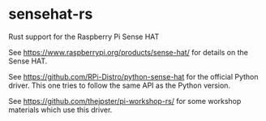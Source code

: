 # sensehat-rs

Rust support for the Raspberry Pi Sense HAT

See <https://www.raspberrypi.org/products/sense-hat/> for details on the Sense HAT.

See <https://github.com/RPi-Distro/python-sense-hat> for the official Python driver. This one tries to follow the same API as the Python version.

See <https://github.com/thejpster/pi-workshop-rs/> for some workshop materials which use this driver.

